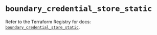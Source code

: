 # `boundary_credential_store_static`

Refer to the Terraform Registry for docs: [`boundary_credential_store_static`](https://registry.terraform.io/providers/hashicorp/boundary/1.1.15/docs/resources/credential_store_static).
